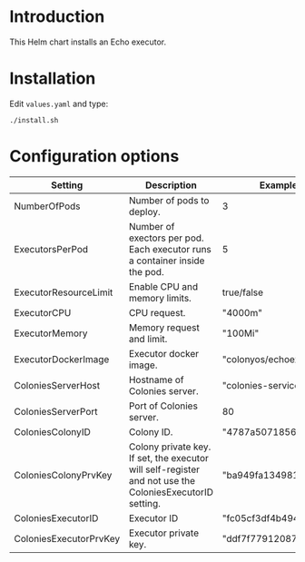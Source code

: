 # Introduction
This Helm chart installs an Echo executor.

# Installation
Edit `values.yaml` and type:

```console
./install.sh
```

# Configuration options
| Setting                | Description                                                                                             | Example value                   |
| ---                    | -----------                                                                                             | ---                             |
| NumberOfPods           | Number of pods to deploy.                                                                               | 3                               |
| ExecutorsPerPod        | Number of exectors per pod. Each executor runs a container inside the pod.                              | 5                               |
| ExecutorResourceLimit  | Enable CPU and memory limits.                                                                           | true/false                      |
| ExecutorCPU            | CPU request.                                                                                            | "4000m"                         |
| ExecutorMemory         | Memory request and limit.                                                                               | "100Mi"                         |
| ExecutorDockerImage    | Executor docker image.                                                                                  | "colonyos/echoexecutor:v1.0.0"  |
| ColoniesServerHost     | Hostname of Colonies server.                                                                            | "colonies-service.colonyos"     |
| ColoniesServerPort     | Port of Colonies server.                                                                                | 80                              |
| ColoniesColonyID       | Colony ID.                                                                                              | "4787a5071856a4acf702b..."      |
| ColoniesColonyPrvKey   | Colony private key. If set, the executor will self-register and not use the ColoniesExecutorID setting. | "ba949fa13498162b6a56f..."      |
| ColoniesExecutorID     | Executor ID                                                                                             | "fc05cf3df4b494e95d6a3..."      |
| ColoniesExecutorPrvKey | Executor private key.                                                                                   | "ddf7f779120875a72684f..."      |
